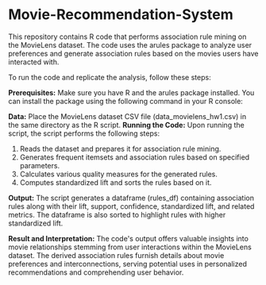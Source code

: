 # Movie-Recommendation-System
This repository contains R code that performs association rule mining on the MovieLens dataset. The code uses the arules package to analyze user preferences and generate association rules based on the movies users have interacted with.

To run the code and replicate the analysis, follow these steps:

**Prerequisites:**  Make sure you have R and the arules package installed. You can install the package using the following command in your R console:

**Data:** Place the MovieLens dataset CSV file (data_movielens_hw1.csv) in the same directory as the R script.
**Running the Code:** Upon running the script, the script performs the following steps:
1. Reads the dataset and prepares it for association rule mining.
2. Generates frequent itemsets and association rules based on specified parameters.
3. Calculates various quality measures for the generated rules.
4. Computes standardized lift and sorts the rules based on it.

**Output:** The script generates a dataframe (rules_df) containing association rules along with their lift, support, confidence, standardized lift, and related metrics. The dataframe is also sorted to highlight rules with higher standardized lift.

**Result and Interpretation:**
The code's output offers valuable insights into movie relationships stemming from user interactions within the MovieLens dataset. The derived association rules furnish details about movie preferences and interconnections, serving potential uses in personalized recommendations and comprehending user behavior.
